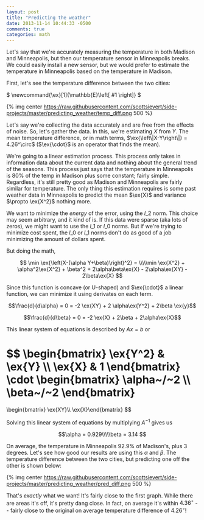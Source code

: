 ```yaml
---
layout: post
title: "Predicting the weather"
date: 2013-11-14 10:44:33 -0500
comments: true
categories: math
---
```



Let's say that we're accurately measuring the temperature in both Madison and Minneapolis, but then our temperature sensor in Minneapolis breaks. We could easily install a new sensor, but we would prefer to estimate the temperature in Minneapolis based on the temperature in Madison. 

First, let's see the temperature difference between the two cities:

$
\newcommand{\ex}[1]{\mathbb{E}\left[ #1 \right]}
$

<!--![Temperature difference](https://raw.githubusercontent.com/scottsievert/side-projects/master/predicting_weather/temp_diff.png)-->

{% img center https://raw.githubusercontent.com/scottsievert/side-projects/master/predicting_weather/temp_diff.png 500 %}

Let's say we're collecting the data accurately and are free from the effects of noise. So, let's gather the data. In this, we're estimating $X$ from $Y$. The mean temperature difference, or in math terms, $\ex{\left\|X-Y\right\|} = 4.26^\circ$ ($\ex{\cdot}$ is an operator that finds the mean).

We're going to a linear estimation process. This process only takes in
information data about the current data and nothing about the general trend of
the seasons. This process just says that the temperature in Minneapolis is 80%
of the temp in Madison plus some constant; fairly simple. Regardless, it's still
pretty good as Madison and Minneapolis are fairly similar for temperature. The
only thing this estimation requires is some past weather data in Minneapolis to
predict the mean $\ex{X}$ and variance $\propto \ex{X^2}$ nothing more.

We want to minimize the *energy* of the error, using the $l\_2$ norm. This
choice may seem arbitrary, and it kind of is. If this data were sparse (aka
lots of zeros), we might want to use the $l\_1$ or $l\_0$ norms. But if we're
trying to minimize cost spent, the $l\_0$ or $l\_1$ norms don't do as good of a
job minimizing the amount of dollars spent.

But doing the math,

$$ \min \ex{\left(X-(\alpha Y+\beta)\right)^2} = \\\\\min \ex{X^2} +
\alpha^2\ex{X^2} + \beta^2 + 2\alpha\beta\ex{X} - 2\alpha\ex{XY} - 2\beta\ex{X}  $$

Since this function is concave (or U-shaped) and $\ex{\cdot}$ a linear function, we can minimize it using derivates on each term.

$$\frac{d}{d\alpha} = 0 = -2 \ex{XY} + 2 \alpha\ex{Y^2} + 2\beta \ex{y}$$

$$\frac{d}{d\beta} = 0 = -2 \ex{X} + 2\beta + 2\alpha\ex{X}$$

This linear system of equations is described by $Ax = b$ or 

$$
\begin{bmatrix} \ex{Y^2} & \ex{Y} \\\\ \ex{X} & 1 \end{bmatrix}
\cdot
\begin{bmatrix} \alpha~/~2 \\\\ \beta~/~2  \end{bmatrix}
=
\begin{bmatrix} \ex{XY}\\\\ \ex{X}\end{bmatrix}
$$

Solving this linear system of equations by multiplying $A^{-1}$ gives us

$$\alpha = 0.929\\\\\beta = 3.14 $$

On average, the temperature in Minneapolis 92.9% of Madison's, plus 3 degrees.
Let's see how good our results are using this $\alpha$ and $\beta$. The
temperature difference between the two cities, but predicting one off the other
is shown below:

<!--![After prediction](https://raw.githubusercontent.com/scottsievert/side-projects/master/predicting_weather/pred_diff.png)-->
{% img center https://raw.githubusercontent.com/scottsievert/side-projects/master/predicting_weather/pred_diff.png 500 %}

That's *exactly* what we want! It's fairly close to the first graph. While
there are areas it's off, it's pretty dang close. In fact, on average it's
within $4.36^\circ$ -- fairly close to the original on average temperature
difference of $4.26^\circ$!

